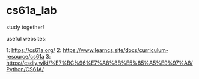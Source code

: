 # cs61a_lab

study together!

useful websites:

1: https://cs61a.org/
2: https://www.learncs.site/docs/curriculum-resource/cs61a
3: https://csdiy.wiki/%E7%BC%96%E7%A8%8B%E5%85%A5%E9%97%A8/Python/CS61A/
